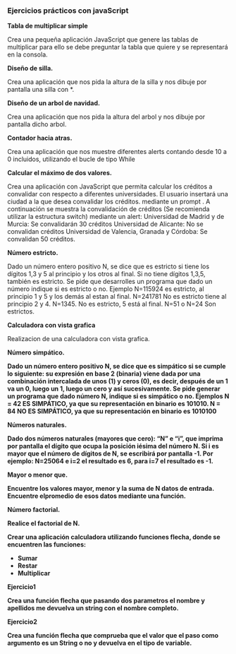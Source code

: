 
<h3>Ejercicios prácticos con javaScript</h3>

<p><strong>Tabla de multiplicar simple</strong></p>
<p>Crea una pequeña aplicación JavaScript que genere las tablas de multiplicar para ello se debe preguntar la tabla que quiere y se representará en la consola.</p>

<p><strong>Diseño de silla.</strong></p>
<p>Crea una aplicación que nos pida la altura de la silla y nos dibuje por pantalla una silla con *.</p>

<p><strong>Diseño de un arbol de navidad.</strong></p>
<p>Crea una aplicación que nos pida la altura del arbol y nos dibuje por pantalla dicho arbol.</p>

<p><strong>Contador hacia atras.</strong></p>
<p>Crea una aplicación que nos muestre diferentes alerts contando desde 10 a 0 incluidos, utilizando el bucle de tipo While</p>

<p><strong>Calcular el máximo de dos valores.</strong></p>
<p>Crea una aplicación con JavaScript que permita calcular los créditos a convalidar con respecto a diferentes universidades. El usuario insertará una ciudad a la que desea convalidar los créditos. mediante un prompt .
A continuación se muestra la convalidación de créditos (Se recomienda utilizar la estructura switch) mediante un alert:
Universidad de Madrid y de Murcia: Se convalidarán 30 créditos
Universidad de Alicante: No se convalidan créditos
Universidad de Valencia, Granada y Córdoba: Se convalidan 50 créditos.</p>

<p><strong>Número estricto.</strong></p>
<p>Dado un número entero positivo N, se dice que es estricto si tiene los dígitos 1,3 y 5 al principio y los otros al final. Si no tiene dígitos 1,3,5, también es estricto.
Se pide que desarrolles un programa que dado un número indique si es estricto o no.
Ejemplo N=115924 es estricto, al principio 1 y 5 y los demás al estan al final.
N=241781 No es estricto tiene al principio 2 y 4. N=1345. No es estricto, 5 está al final.
N=51 o N=24 Son estrictos.</p>

<p><strong>Calculadora con vista grafica</strong></p>
<p>Realizacion de una calculadora con vista grafica.</p>

<p><strong>Número simpático.
<p>Dado un número entero positivo N, se dice que es simpático si se cumple lo siguiente: su expresión en base 2 (binaria) viene dada por una combinación intercalada de unos (1) y ceros (0), es decir, después de un 1 va un 0, luego un 1, luego un cero y así sucesivamente. Se pide generar un programa que dado número N, indique si es simpático o no. Ejemplos N = 42 ES SIMPÁTICO, ya que su representación en binario es 101010. N = 84 NO ES SIMPÁTICO, ya que su representación en binario es 1010100</p>

<p><strong>Números naturales.</strong></p>
<p>Dado dos números naturales (mayores que cero): “N” e “i”, que imprima por pantalla el dígito que ocupa la posición iésima del número N. Si i es mayor que el número de dígitos de N, se escribirá por pantalla -1. Por ejemplo: N=25064 e i=2 el resultado es 6, para i=7 el resultado es -1.</p>

<p><strong>Mayor o menor que.</strong></p>
<p>Encuentre los valores mayor, menor y la suma de N datos de entrada. Encuentre elpromedio de esos datos mediante una función.</p>

<p><strong>Número factorial.</strong></p>
<p>Realice el factorial de N.</p>

<p><strong>Crear una aplicación calculadora utilizando funciones flecha</strong>, donde se encuentren las funciones:</p>

<ul>
<li>Sumar</li>
<li>Restar</li>
<li>Multiplicar</li>
</ul>

<strong>Ejercicio1</strong>
<p>Crea una función flecha que pasando dos parametros el nombre y apellidos me devuelva un string con el nombre completo.</p>

<strong>Ejercicio2</strong>
<p>Crea una función flecha que comprueba que el valor que el paso como argumento es un String o no y devuelva en el tipo de variable.</p>



